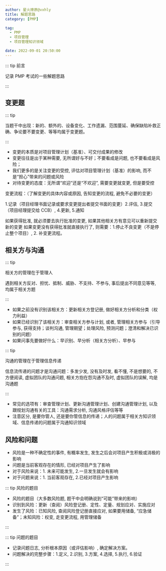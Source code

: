 ```yaml
---
author: 星火燎原@vxhly
title: 解题思路
category: [PMP]

tag:
  - PMP
  - 项目管理
  - 项目管理知识领域

date: 2022-09-01 20:50:00
---
```


::: tip 前言

记录 PMP 考试的一些解题思路

:::

## 变更题

::: tip

当题干中出现：新的、额外的、设备变化、工作遗漏、范围蔓延、确保缺陷补救正确、争论要不要变更、等等均属于变更题。

:::

- 变更的本质是对项目管理计划（基准）、可交付成果的修改
- 变更往往是出于某种需要, 无所谓好与不好；不要看成是问题, 也不要看成是风险；
- 我们更多的是关注变更的受控, 评估对项目管理计划（基准）的影响, 而不是“担心”带来的问题或风险
- 对待变更的态度：无所谓“欢迎”还是“不欢迎”, 需要变更就变更, 但是要受控

变更流程：（了解变更的具体内容或原因, 告知变更的流程, 避免不必要的变更）

1.记录（项目经理书面记录或要求变更提出者提交书面的变更）2.评估, 3.提交（项目经理提交给 CCB）, 4.更新, 5.通知

如果获得批准, 就必须要去执行批准的变更, 如果其他相关方有意见可以重新提交新的变更
如果变更没有获得批准就直接执行了, 则需要：1.停止不良变更（不是停止整个项目）, 2. 补变更流程。

## 相关方与沟通

::: tip

相关方的管理在于管理人

遇到相关方反对、担忧、抵制、威胁、不支持、不参与, 事后提出不同意见等等, 均属于相关方题

:::

- 如果之前没有识别该相关方：更新相关方登记册, 做好相关方分析和分类（权力利益）
- 如果已经识别了该相关方：审查相关方参与计划, 或者, 管理相关方参与（引导参与, 获得支持；谈判沟通, 管理期望；处理风险, 预测问题；澄清和解决已识别的问题）
- 如果问事先要做好什么：早识别、早分析（相关方分析）、早参与

::: tip

沟通的管理在于管理信息传递

信息流传递的问题才是沟通问题：多发少发, 没有及时发, 看不懂, 不是想要的, 不方便阅读, 虚拟团队的沟通问题, 相关方抱在怨沟通不及时, 虚拟团队的误解, 均是沟通题

:::

- 常见的选项有：审查管理计划、更新沟通管理计划、创建沟通管理计划, 以及跟规划沟通有关的工具：沟通需求分析, 沟通风格评估等等
- 注意区分, 是要你管人, 还是要你管信息的传递；人的问题属于相关方知识领域、信息传递的问题属于沟通知识领域

## 风险和问题

- 风险是一种不确定性的事件, 有概率发生, 发生之后会对项目产生积极或消极的影响
- 问题是当前客观存在的情形, 已经对项目产生了影响
- 对于风险来说：1. 未来可能发生, 2.一旦发生就会有影响
- 对于问题来说：1. 当前客观存在, 2.已经对项目产生影响

::: tip 风险的题目

- 风险的题目（大多数风险题, 题干中会明确说到“可能”带来的影响）
- 识别到风险：更新（查阅）风险登记册、定性、定量、规划应对、实施应对
- 发生了风险：已知风险, 查阅风险登记册直接应对, 如果要用储备, “应急储备”；未知风险：权变, 走变更流程, 用管理储备

:::

::: tip 问题的题目

- 记录问题日志, 分析根本原因（或评估影响）, 确定解决方案。
- 问题解决的完整步骤：1.定义, 2.识别, 3.方案, 4.选择, 5.执行, 6.验证

:::